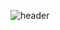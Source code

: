 <div>

  <!--Header-->
  ![header](https://capsule-render.vercel.app/api?type=Venom&height=300&section=header&text=Hi!%20My%20name%20is%20Jeronimo%20%F0%9F%A4%97)
</div>

<!--
**Jeronimo6344/Jeronimo6344** is a ✨ _special_ ✨ repository because its `README.md` (this file) appears on your GitHub profile.

Here are some ideas to get you started:
- Hi there 👋
- 🔭 I’m currently working on ...
- 🌱 I’m currently learning ...
- 👯 I’m looking to collaborate on ...
- 🤔 I’m looking for help with ...
- 💬 Ask me about ...
- 📫 How to reach me: ...
- 😄 Pronouns: ...
- ⚡ Fun fact: ...
-->
